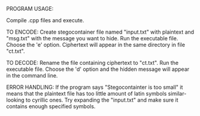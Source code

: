 PROGRAM USAGE:

Compile .cpp files and execute.

TO ENCODE:
Create stegocontainer file named "input.txt" with plaintext and "msg.txt" with the message you want to hide. Run the executable file. Choose the 'e' option. Ciphertext will appear in the same directory in file "ct.txt". 
 
TO DECODE:
Rename the file containing ciphertext to "ct.txt". Run the executable file. Choose the 'd' option and the hidden message will appear in the command line. 

ERROR HANDLING:
If the program says "Stegocontainter is too small" it means that the plaintext file has too little amount of latin symbols similar-looking to cyrillic ones. Try expanding the "input.txt" and make sure it contains enough specified symbols.
